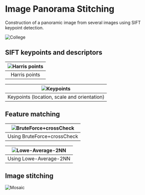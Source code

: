 # Image Panorama Stitching

Construction of a panoramic image from several images using SIFT keypoint detection.

![College](https://github.com/MarAl15/VC-Panoramas/blob/main/images/11.png)

## SIFT keypoints and descriptors

| ![Harris points](https://github.com/MarAl15/VC-Panoramas/blob/main/images/3.png) |
|:--:|
| Harris points |

| ![Keypoints](https://github.com/MarAl15/VC-Panoramas/blob/main/images/4.png) |
|:--:|
| Keypoints (location, scale and orientation)|

## Feature matching

| ![BruteForce+crossCheck](https://github.com/MarAl15/VC-Panoramas/blob/main/images/7.png) |
|:--:|
| Using BruteForce+crossCheck |


| ![Lowe-Average-2NN](https://github.com/MarAl15/VC-Panoramas/blob/main/images/8.png) |
|:--:|
| Using Lowe-Average-2NN |

## Image stitching

![Mosaic](https://github.com/MarAl15/VC-Panoramas/blob/main/images/10.png)
